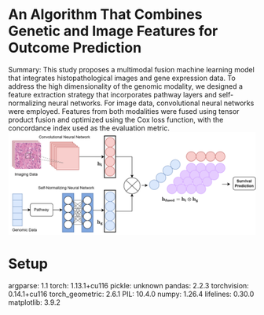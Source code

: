 # An Algorithm That Combines Genetic and Image Features for Outcome Prediction

Summary: This study proposes a multimodal fusion machine learning model that integrates histopathological images and gene expression data. To address the high dimensionality of the genomic modality, we designed a feature extraction strategy that incorporates pathway layers and self-normalizing neural networks. For image data, convolutional neural networks were employed. Features from both modalities were fused using tensor product fusion and optimized using the Cox loss function, with the concordance index used as the evaluation metric.
![alt text](model_2.png)

# Setup
argparse: 1.1
torch: 1.13.1+cu116
pickle: unknown
pandas: 2.2.3
torchvision: 0.14.1+cu116
torch_geometric: 2.6.1
PIL: 10.4.0
numpy: 1.26.4
lifelines: 0.30.0
matplotlib: 3.9.2

